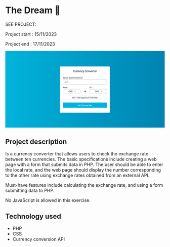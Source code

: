 # The Dream 💱

SEE PROJECT:

Project start : 15/11/2023

Project end : 17/11/2023

![image projet](images/image_projet.png)

## Project description

Is a currency converter that allows users to check the exchange rate between ten currencies. The basic specifications include creating a web page with a form that submits data in PHP. The user should be able to enter the local rate, and the web page should display the number corresponding to the other rate using exchange rates obtained from an external API.

Must-have features include calculating the exchange rate, and using a form submitting data to PHP.

No JavaScript is allowed in this exercise.


## Technology used
- PHP
- CSS
- Currency conversion API



